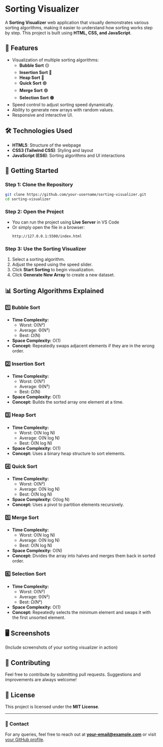 # Sorting Visualizer

A **Sorting Visualizer** web application that visually demonstrates various sorting algorithms, making it easier to understand how sorting works step by step. This project is built using **HTML, CSS, and JavaScript**.

## 🚀 Features
- Visualization of multiple sorting algorithms:
  - **Bubble Sort** 🟡
  - **Insertion Sort** 🔵
  - **Heap Sort** 🔴
  - **Quick Sort** 🟣
  - **Merge Sort** 🟢
  - **Selection Sort** 🟠
- Speed control to adjust sorting speed dynamically.
- Ability to generate new arrays with random values.
- Responsive and interactive UI.

## 🛠️ Technologies Used
- **HTML5**: Structure of the webpage
- **CSS3 (Tailwind CSS)**: Styling and layout
- **JavaScript (ES6)**: Sorting algorithms and UI interactions

## 📌 Getting Started
### Step 1: Clone the Repository
```bash
git clone https://github.com/your-username/sorting-visualizer.git
cd sorting-visualizer
```

### Step 2: Open the Project
- You can run the project using **Live Server** in VS Code
- Or simply open the file in a browser:
  ```bash
  http://127.0.0.1:5500/index.html
  ```

### Step 3: Use the Sorting Visualizer
1. Select a sorting algorithm.
2. Adjust the speed using the speed slider.
3. Click **Start Sorting** to begin visualization.
4. Click **Generate New Array** to create a new dataset.

## 📊 Sorting Algorithms Explained
### 1️⃣ Bubble Sort
- **Time Complexity:**
  - Worst: O(N²)
  - Average: Θ(N²)
  - Best: Ω(N)
- **Space Complexity:** O(1)
- **Concept:** Repeatedly swaps adjacent elements if they are in the wrong order.

### 2️⃣ Insertion Sort
- **Time Complexity:**
  - Worst: O(N²)
  - Average: Θ(N²)
  - Best: Ω(N)
- **Space Complexity:** O(1)
- **Concept:** Builds the sorted array one element at a time.

### 3️⃣ Heap Sort
- **Time Complexity:**
  - Worst: O(N log N)
  - Average: O(N log N)
  - Best: O(N log N)
- **Space Complexity:** O(1)
- **Concept:** Uses a binary heap structure to sort elements.

### 4️⃣ Quick Sort
- **Time Complexity:**
  - Worst: O(N²)
  - Average: O(N log N)
  - Best: O(N log N)
- **Space Complexity:** O(log N)
- **Concept:** Uses a pivot to partition elements recursively.

### 5️⃣ Merge Sort
- **Time Complexity:**
  - Worst: O(N log N)
  - Average: O(N log N)
  - Best: O(N log N)
- **Space Complexity:** O(N)
- **Concept:** Divides the array into halves and merges them back in sorted order.

### 6️⃣ Selection Sort
- **Time Complexity:**
  - Worst: O(N²)
  - Average: Θ(N²)
  - Best: Ω(N²)
- **Space Complexity:** O(1)
- **Concept:** Repeatedly selects the minimum element and swaps it with the first unsorted element.

## 🖥️ Screenshots
(Include screenshots of your sorting visualizer in action)

## 🤝 Contributing
Feel free to contribute by submitting pull requests. Suggestions and improvements are always welcome!

## 📝 License
This project is licensed under the **MIT License**.

---
### 📧 Contact
For any queries, feel free to reach out at **your-email@example.com** or visit [your GitHub profile](https://github.com/your-username).

